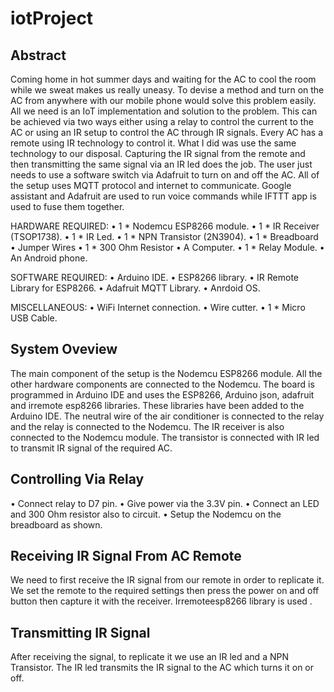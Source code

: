 # iotProject
## Abstract
Coming home in hot summer days and waiting for the AC to cool the room while we sweat makes us really uneasy. To devise a method and turn on the AC from anywhere with our mobile phone would solve this problem easily. All we need is an IoT implementation and solution to the problem.
This can be achieved via two ways either using a relay to control the current to the AC or using an IR setup to control the AC through IR signals.
Every AC has a remote using IR technology to control it. What I did was use the same technology to our disposal. Capturing the IR signal from the remote and then transmitting the same signal via an IR led does the job. 
The user just needs to use a software switch via Adafruit to turn on and off the AC. All of the setup uses MQTT protocol and internet to communicate. Google assistant and Adafruit are used to run voice commands while IFTTT app is used to fuse them together.










HARDWARE REQUIRED:
•	1 * Nodemcu ESP8266 module.
•	1 * IR Receiver (TSOP1738).
•	1 * IR Led.
•	1 * NPN Transistor (2N3904).
•	1 * Breadboard
•	Jumper Wires
•	1 * 300 Ohm Resistor
•	A Computer.
•	1 * Relay Module.
•	An Android phone.

SOFTWARE REQUIRED:
•	Arduino IDE.
•	ESP8266 library.
•	IR Remote Library for ESP8266.
•	Adafruit MQTT Library.
•	Anrdoid OS.

MISCELLANEOUS:
•	WiFi Internet connection.
•	Wire cutter.
•	1 * Micro USB Cable.

## System Oveview
The main component of the setup is the Nodemcu ESP8266 module. All the other hardware components are connected   to the Nodemcu. The board is programmed in Arduino IDE and uses the ESP8266, Arduino json, adafruit and irremote esp8266 libraries. These libraries have been added to the Arduino IDE.
The neutral wire of the air conditioner is connected to the relay and the relay is connected to the Nodemcu. The IR receiver is also connected to the Nodemcu module. The transistor is connected with IR led to transmit IR signal of the required AC.

## Controlling Via Relay

•	Connect relay to D7 pin.
•	Give power via the 3.3V pin.
•	Connect an LED and 300 Ohm resistor also to circuit.
•	Setup the Nodemcu on the breadboard as shown. 

## Receiving IR Signal From AC Remote

We need to first receive the IR signal from our remote in order to replicate it. We set the remote to the required settings then press the power on and off button then capture it with the receiver. Irremoteesp8266 library is used .
## Transmitting IR Signal

After receiving the signal, to replicate it we use an IR led and a NPN Transistor. The IR led transmits the IR signal to the AC which turns it on or off.
